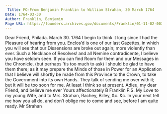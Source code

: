 ```yaml
---
 Title: FO-From Benjamin Franklin to William Strahan, 30 March 1764
Date: 1764-03-30
Author: Franklin, Benjamin
Page URL: https://founders.archives.gov/documents/Franklin/01-11-02-0035
---
```


Dear Friend,
Philada. March 30. 1764
I begin to think it long since I had the Pleasure of hearing from you.
Enclos’d is one of our last Gazettes, in which you will see that our Dissensions are broke out again; more violently than ever. Such a Necklace of Resolves! and all Nemine contradicente, I believe you have seldom seen. If you can find Room for them and our Messages in the Chronicle, (but perhaps ’tis too much to ask) I should be glad to have them there; as it may prepare the Minds of those in Power for an Application that I believe will shortly be made from this Province to the Crown, to take the Government into its own Hands. They talk of sending me over with it; but it will be too soon for me. At least I think so at present. Adieu, my dear Friend, and believe me ever Yours affectionately
B Franklin
P.S. My Love to my young Wife, and to Mrs. Strahan, Rachey, Billey, &c. &c. In your next tell me how you all do, and don’t oblige me to come and see, before I am quite ready.
Mr Strahan

